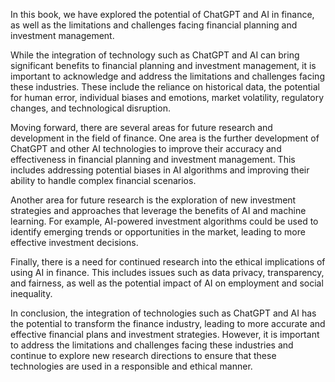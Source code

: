 
In this book, we have explored the potential of ChatGPT and AI in finance, as well as the limitations and challenges facing financial planning and investment management.

While the integration of technology such as ChatGPT and AI can bring significant benefits to financial planning and investment management, it is important to acknowledge and address the limitations and challenges facing these industries. These include the reliance on historical data, the potential for human error, individual biases and emotions, market volatility, regulatory changes, and technological disruption.

Moving forward, there are several areas for future research and development in the field of finance. One area is the further development of ChatGPT and other AI technologies to improve their accuracy and effectiveness in financial planning and investment management. This includes addressing potential biases in AI algorithms and improving their ability to handle complex financial scenarios.

Another area for future research is the exploration of new investment strategies and approaches that leverage the benefits of AI and machine learning. For example, AI-powered investment algorithms could be used to identify emerging trends or opportunities in the market, leading to more effective investment decisions.

Finally, there is a need for continued research into the ethical implications of using AI in finance. This includes issues such as data privacy, transparency, and fairness, as well as the potential impact of AI on employment and social inequality.

In conclusion, the integration of technologies such as ChatGPT and AI has the potential to transform the finance industry, leading to more accurate and effective financial plans and investment strategies. However, it is important to address the limitations and challenges facing these industries and continue to explore new research directions to ensure that these technologies are used in a responsible and ethical manner.
